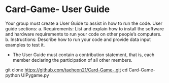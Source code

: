 # Card-Game- User Guide
Your group must create a User Guide to assist in how to run the code. User guide
sections:
a. Requirements: List and explain how to install the software and hardware
requirements to run your code on other people’s computers.
b. Instructions: Describe how to run your code and provide data input examples to test
it.
* The User Guide must contain a contribution statement, that is, each member
declaring the participation of all other members.

git clone https://github.com/taeheon21/Card-Game-.git
cd Card-Game-
python UIPygame.py
